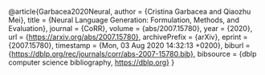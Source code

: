 @article{Garbacea2020Neural,
  author    = {Cristina Garbacea and
               Qiaozhu Mei},
  title     = {Neural Language Generation: Formulation, Methods, and Evaluation},
  journal   = {CoRR},
  volume    = {abs/2007.15780},
  year      = {2020},
  url       = {https://arxiv.org/abs/2007.15780},
  archivePrefix = {arXiv},
  eprint    = {2007.15780},
  timestamp = {Mon, 03 Aug 2020 14:32:13 +0200},
  biburl    = {https://dblp.org/rec/journals/corr/abs-2007-15780.bib},
  bibsource = {dblp computer science bibliography, https://dblp.org}
}
